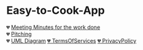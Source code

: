 <h1> Easy-to-Cook-App</h1>

:broken_heart: [Meeting Minutes for the work done](https://docs.google.com/document/d/1Kxskl1WnvV7__3It5DenZQxB5Y_CyiSDtTRKkOuzEoM/edit?usp=sharing) <br>
:broken_heart: [Pitching](https://docs.google.com/document/d/1nElSDb7DELMLidJ3l86J7CW4nZvRH6JOu1SmGmCKHDI/edit#heading=h.v5am9el3iep)<br>
:broken_heart: [UML Diagram](https://metropoliafi-my.sharepoint.com/:u:/g/personal/ekaterv_metropolia_fi/EeX-b6GGpZ9Htg6OaA7v3sUBj37wExHRu7VSduZYQ3vr-g?e=7fzYwK)
[:broken_heart: TermsOfServices](https://docs.google.com/document/d/18EflAu6L4aS-XvJ6Qq2p4k9B2svD4q88aDm6NoslMgM/edit?usp=sharing)
[:broken_heart: PrivacyPolicy ](https://docs.google.com/document/d/1Jj146nZmqFba6-JERGIUAtL72BrWzG_BB0BUA9EiImU/edit?usp=sharing)
